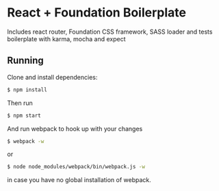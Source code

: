 # React + Foundation Boilerplate

Includes react router, Foundation CSS framework, SASS loader and tests boilerplate with karma, mocha and expect

## Running

Clone and install dependencies:
```bash
$ npm install
```

Then run
```bash
$ npm start
```

And run webpack to hook up with your changes
```bash
$ webpack -w
```
or
```bash
$ node node_modules/webpack/bin/webpack.js -w
```
in case you have no global installation of webpack.
